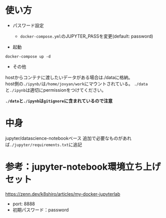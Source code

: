# 使い方

- パスワード設定
  - `docker-compose.yml`のJUPYTER_PASSを変更(default: password)

- 起動

```
docker-compose up -d
```

- その他

hostからコンテナに渡したいデータがある場合は./dataに格納。  
host側の`./ipynb/`は`/home/jovyan/work`にマウントされている。
`./data`と`./ipynb`は適切にpermissionをつけてください。


**`./data`と`./ipynb`は`gitignore`に含まれているので注意**

# 中身

jupyter/datascience-notebookベース
追加で必要なものがあれば`./jupyter/requirements.txt`に追記

# 参考：jupyter-notebook環境立ち上げセット

https://zenn.dev/k8shiro/articles/my-docker-jupyterlab

- port: 8888
- 初期パスワード：password


